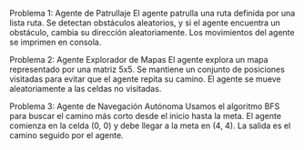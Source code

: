 Problema 1: Agente de Patrullaje
El agente patrulla una ruta definida por una lista ruta.
Se detectan obstáculos aleatorios, y si el agente encuentra un obstáculo, cambia su dirección aleatoriamente.
Los movimientos del agente se imprimen en consola.

Problema 2: Agente Explorador de Mapas
El agente explora un mapa representado por una matriz 5x5.
Se mantiene un conjunto de posiciones visitadas para evitar que el agente repita su camino.
El agente se mueve aleatoriamente a las celdas no visitadas.

Problema 3: Agente de Navegación Autónoma
Usamos el algoritmo BFS para buscar el camino más corto desde el inicio hasta la meta.
El agente comienza en la celda (0, 0) y debe llegar a la meta en (4, 4).
La salida es el camino seguido por el agente.
